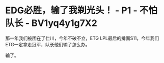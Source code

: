 # EDG必胜，输了我剃光头！ - P1 - 不怕队长 - BV1yq4y1g7X2

那一年我们被困在了仁川，今年不破不立，ETG LPL最后的排面S11，今年我们ETG一定拿走冠军，队长他们输了怎么办。

输了。